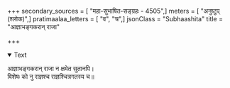 +++
secondary_sources = [ "महा-सुभाषित-सङ्ग्रहः - 4505",]
meters = [ "अनुष्टुप् (श्लोक)",]
pratimaalaa_letters = [ "व", "च",]
jsonClass = "Subhaashita"
title = "आज्ञाभङ्गकरान् राजा"

+++

<details open><summary>Text</summary>

आज्ञाभङ्गकरान् राजा न क्षमेत सुतानपि।  
विशेषः को नु राज्ञश्च राज्ञश्चित्रगतस्य च॥
</details>
